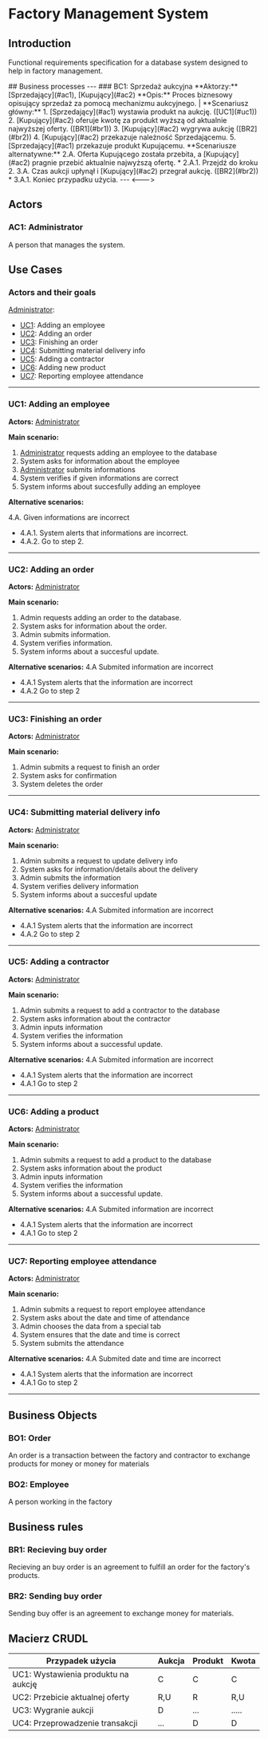 # Factory Management System

## Introduction

Functional requirements specification for a database system designed to help in factory management.
<!--->
## Business processes


---
<a id="bc1"></a>
### BC1: Sprzedaż aukcyjna 

**Aktorzy:** [Sprzedający](#ac1), [Kupujący](#ac2)

**Opis:** Proces biznesowy opisujący sprzedaż za pomocą mechanizmu aukcyjnego. |

**Scenariusz główny:**
1. [Sprzedający](#ac1) wystawia produkt na aukcję. ([UC1](#uc1))
2. [Kupujący](#ac2) oferuje kwotę za produkt wyższą od aktualnie najwyższej oferty. ([BR1](#br1))
3. [Kupujący](#ac2) wygrywa aukcję ([BR2](#br2))
4. [Kupujący](#ac2) przekazuje należność Sprzedającemu.
5. [Sprzedający](#ac1) przekazuje produkt Kupującemu.

**Scenariusze alternatywne:** 

2.A. Oferta Kupującego została przebita, a [Kupujący](#ac2) pragnie przebić aktualnie najwyższą ofertę.
* 2.A.1. Przejdź do kroku 2.

3.A. Czas aukcji upłynął i [Kupujący](#ac2) przegrał aukcję. ([BR2](#br2))
* 3.A.1. Koniec przypadku użycia.

---
<--->
## Actors

<a id="ac1"></a>
### AC1: Administrator

A person that manages the system.

## Use Cases

### Actors and their goals

[Administrator](#ac1):
* [UC1](#uc1): Adding an employee
* [UC2](#uc2): Adding an order
* [UC3](#uc3): Finishing an order
* [UC4](#uc4): Submitting material delivery info
* [UC5](#uc5): Adding a contractor
* [UC6](#uc6): Adding new product
* [UC7](#uc7): Reporting employee attendance

---
<a id="uc1"></a>
### UC1: Adding an employee

**Actors:** [Administrator](#ac1)

**Main scenario:**
1. [Administrator](#ac1) requests adding an employee to the database
2. System asks for information about the employee
3. [Administrator](#ac1) submits informations
4. System verifies if given informations are correct
5. System informs about succesfully adding an employee

**Alternative scenarios:** 

4.A. Given informations are incorrect
* 4.A.1. System alerts that informations are incorrect.
* 4.A.2. Go to step 2.

---
<a id="uc2"></a>
### UC2: Adding an order

**Actors:** [Administrator](#ac1)

**Main scenario:**
1. Admin requests adding an order to the database.
2. System asks for information about the order.
3. Admin submits information.
4. System verifies information.
5. System informs about a succesful update.

**Alternative scenarios:**
4.A Submited information are incorrect
* 4.A.1 System alerts that the information are incorrect
* 4.A.2 Go to step 2
---
<a id="uc3"></a>
### UC3: Finishing an order

**Actors:** [Administrator](#ac1)

**Main scenario:**
1. Admin submits a request to finish an order
2. System asks for confirmation
3. System deletes the order

---

<a id="uc4"></a>
### UC4: Submitting material delivery info

**Actors:** [Administrator](#ac1)

**Main scenario:**
1. Admin submits a request to update delivery info
2. System asks for information/details about the delivery
3. Admin submits the information
4. System verifies delivery information
5. System informs about a succesful update 

**Alternative scenarios:**
4.A Submited information are incorrect
* 4.A.1 System alerts that the information are incorrect
* 4.A.2 Go to step 2
---

<a id="uc5"></a>
### UC5: Adding a contractor

**Actors:** [Administrator](#ac1)

**Main scenario:**
1. Admin submits a request to add a contractor to the database
2. System asks information about the contractor
3. Admin inputs information
4. System verifies the information
5. System informs about a successful update.

**Alternative scenarios:**
4.A Submited information are incorrect
* 4.A.1 System alerts that the information are incorrect
* 4.A.1 Go to step 2

---

<a id="uc6"></a>
### UC6: Adding a product

**Actors:** [Administrator](#ac1)

**Main scenario:**
1. Admin submits a request to add a product to the database
2. System asks information about the product
3. Admin inputs information
4. System verifies the information
5. System informs about a successful update.

**Alternative scenarios:**
4.A Submited information are incorrect
* 4.A.1 System alerts that the information are incorrect
* 4.A.1 Go to step 2

---
<a id="uc7"></a>
### UC7: Reporting employee attendance

**Actors:** [Administrator](#ac1)

**Main scenario:**
1. Admin submits a request to report employee attendance
2. System asks about the date and time of attendance
3. Admin chooses the data from a special tab
4. System ensures that the date and time is correct
5. System submits the attendance

**Alternative scenarios:**
4.A Submited date and time are incorrect
* 4.A.1 System alerts that the information are incorrect
* 4.A.1 Go to step 2
---



## Business Objects

### BO1: Order
An order is a transaction between the factory and contractor to exchange products for money or money for materials

### BO2: Employee
A person working in the factory

## Business rules

<a id="br1"></a>
### BR1: Recieving buy order

Recieving an buy order is an agreement to fulfill an order for the factory's products.


<a id="br2"></a>
### BR2: Sending buy order

Sending buy offer is an agreement to exchange money for materials.

## Macierz CRUDL


| Przypadek użycia                                  | Aukcja | Produkt | Kwota |
| ------------------------------------------------- | ------ | ------- | ------|
| UC1: Wystawienia produktu na aukcję               |    C   |    C    |    C  |
| UC2: Przebicie aktualnej oferty                   |  R,U   |    R    |  R,U  |
| UC3: Wygranie aukcji                              |    D   |  ...    | ..... |
| UC4: Przeprowadzenie transakcji                   |  ...   |    D    |    D  |


